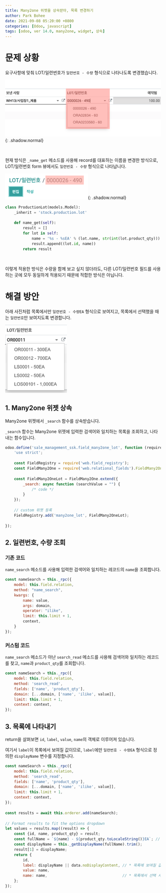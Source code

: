 ```yaml
---
title: Many2one 위젯을 상속받아, 목록 변경하기
author: Park Bohee
date: 2021-09-08 05:20:00 +0800
categories: [Odoo, javascript]
tags: [odoo, ver 14.0, many2one, widget, 상속]
---
```


# 문제 상황

요구사항에 맞춰 LOT/일련번호가 `일련번호 - 수량` 형식으로 나타나도록 변경했습니다.

![_rec_name 적용 1](/assets/img/2021-09-08-changing-many2one-widget-list/1.png){: .shadow.normal}

<br>

현재 방식은 `_name_get` 메소드를 사용해 record를 대표하는 이름을 변경한 방식으로, LOT/일련번호 form 뷰에서도 `일련번호 - 수량` 형식으로 나타납니다.

![_rec_name 적용 2](/assets/img/2021-09-08-changing-many2one-widget-list/2.png){: .shadow.normal}

```python
class ProductionLot(models.Model):
    _inherit = 'stock.production.lot'

    def name_get(self):
        result = []
        for lot in self:
            name = '%s - %sEA' % (lot.name, str(int(lot.product_qty)))
            result.append((lot.id, name))
        return result
```

<br>

이렇게 적용한 방식은 수량을 함께 보고 싶지 않더라도, 다른 LOT/일련번호 필드를 사용하는 곳에 모두 동일하게 적용되기 때문에 적합한 방식은 아닙니다.

# 해결 방안

아래 사진처럼 목록에서만 `일련번호 - 수량EA` 형식으로 보여지고, 목록에서 선택했을 때는 `일련번호`만 보여지도록 변경합니다.

<img src="/assets/img/2021-09-08-changing-many2one-widget-list/3.png" alt="최종 결과" class="shadow" width="200"/>

## 1. Many2one 위젯 상속

Many2one 위젯에서 `_search` 함수를 상속받습니다.

`_search` 함수는 Many2one 위젯에 입력한 검색어와 일치하는 목록을 조회하고, 나타내는 함수입니다.

```javascript
odoo.define('sale_management_ssk.field_many2one_lot', function (require) {
    'use strict';

    const FieldRegistry = require('web.field_registry');
    const FieldMany2One = require('web.relational_fields').FieldMany2One;

    const FieldMany2OneLot = FieldMany2One.extend({
        _search: async function (searchValue = "") {
            /* code */
        }
    });

    // custom 위젯 등록
    FieldRegistry.add('many2one_lot', FieldMany2OneLot);

});
```

## 2. 일련번호, 수량 조회

### 기존 코드

`name_search` 메소드를 사용해 입력한 검색어와 일치하는 레코드의 `name`을 조회합니다.

```javascript
const nameSearch = this._rpc({
    model: this.field.relation,
    method: "name_search",
    kwargs: {
        name: value,
        args: domain,
        operator: "ilike",
        limit: this.limit + 1,
        context,
    }
});
```

### 커스텀 코드

`name_search` 메소드가 아난 `search_read` 메소드를 사용해 검색어와 일치하는 레코드를 찾고, `name`과 `product_qty`를 조회합니다.

```javascript
const nameSearch = this._rpc({
    model: this.field.relation,
    method: 'search_read',
    fields: ['name', 'product_qty'],
    domain: [...domain, ['name', 'ilike', value]],
    limit: this.limit + 1,
    context: context,
});
```

## 3. 목록에 나타내기

return을 살펴보면 `id`, `label`, `value`, `name`의 객체로 이루어져 있습니다.

여기서 `label`이 목록에서 보여질 값이므로, `label`에만 `일련번호 - 수량EA` 형식으로 정의한 `displayName` 변수를 지정합니다.

```javascript
const nameSearch = this._rpc({
    model: this.field.relation,
    method: 'search_read',
    fields: ['name', 'product_qty'],
    domain: [...domain, ['name', 'ilike', value]],
    limit: this.limit + 1,
    context: context,
});

const results = await this.orderer.add(nameSearch);

// Format results to fit the options dropdown
let values = results.map((result) => {
    const {id, name, product_qty} = result;
    const fullName = `${name} - ${product_qty.toLocaleString()}EA`; // 일련번호 - 수량EA
    const displayName = this._getDisplayName(fullName).trim();
    result[1] = displayName;
    return {
        id,
        label: displayName || data.noDisplayContent, // * 목록에 보여질 값
        value: name,
        name: name,                                  // * 목록에서 선택 시, 결과로 들어갈 값
    };
});
```
